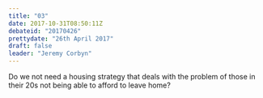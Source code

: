 ```yaml
---
title: "03"
date: 2017-10-31T08:50:11Z
debateid: "20170426"
prettydate: "26th April 2017"
draft: false
leader: "Jeremy Corbyn"
---
```


Do we not need a housing strategy that deals with the problem of those in their 20s not being able to afford to leave home?